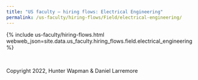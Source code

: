 ```yaml
---
title: "US faculty — hiring flows: Electrical Engineering"
permalink: /us-faculty/hiring-flows/Field/electrical-engineering/
---
```


{% include us-faculty/hiring-flows.html webweb_json=site.data.us_faculty.hiring_flows.field.electrical_engineering %}

<br>

Copyright 2022, Hunter Wapman & Daniel Larremore